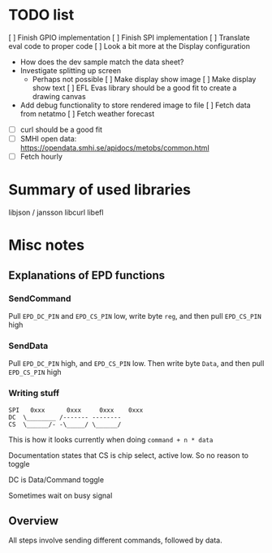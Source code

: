 # TODO list
[ ] Finish GPIO implementation
[ ] Finish SPI implementation
[ ] Translate eval code to proper code
[ ] Look a bit more at the Display configuration
 - How does the dev sample match the data sheet?
 - Investigate splitting up screen
   - Perhaps not possible
[ ] Make display show image
[ ] Make display show text
[ ] EFL Evas library should be a good fit to create a drawing canvas
 - Add debug functionality to store rendered image to file
[ ] Fetch data from netatmo
[ ] Fetch weather forecast
 - [ ] curl should be a good fit
 - [ ] SMHI open data: https://opendata.smhi.se/apidocs/metobs/common.html
 - [ ] Fetch hourly

# Summary of used libraries
libjson / jansson
libcurl
libefl

# Misc notes
## Explanations of EPD functions

### SendCommand
Pull `EPD_DC_PIN` and `EPD_CS_PIN` low, write byte `reg`, and then pull `EPD_CS_PIN` high

### SendData
Pull `EPD_DC_PIN` high, and `EPD_CS_PIN` low. Then write byte `Data`, and then
pull `EPD_CS_PIN` high

### Writing stuff
```
SPI   0xxx      0xxx     0xxx    0xxx
DC  \________ /------- --------
CS  \______/- -\_____/ \______/
```
This is how it looks currently when doing `command + n * data`

Documentation states that CS is chip select, active low. So no reason to toggle

DC is Data/Command toggle

Sometimes wait on busy signal

## Overview
All steps involve sending different commands, followed by data. 
